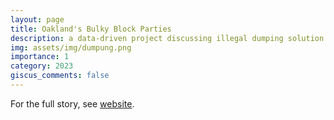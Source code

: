 ```yaml
---
layout: page
title: Oakland's Bulky Block Parties
description: a data-driven project discussing illegal dumping solution
img: assets/img/dumpung.png
importance: 1
category: 2023
giscus_comments: false
---
```


For the full story, see [website](https://readymag.com/u2950846684/4380060/).
